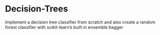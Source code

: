 # Decision-Trees
Implement a decision tree classifier from scratch and also create a random forest classifier with scikit-learn’s built in ensemble bagger

